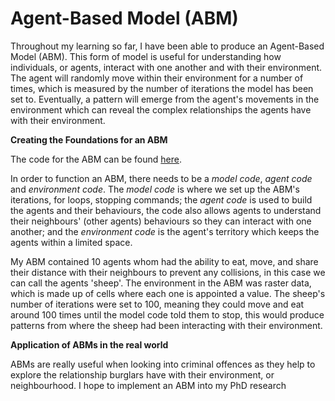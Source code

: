 # **Agent-Based Model (ABM)** 

Throughout my learning so far, I have been able to produce an Agent-Based Model (ABM). This form of model is useful for understanding how individuals, or agents, interact with one another and with their environment. The agent will randomly move within their environment for a number of times, which is measured by the number of iterations the model has been set to. Eventually, a pattern will emerge from the agent's movements in the environment which can reveal the complex relationships the agents have with their environment. 

**Creating the Foundations for an ABM**

The code for the ABM can be found [here](ABM.py).

In order to function an ABM, there needs to be a *model code*, *agent code* and *environment code*. The *model code* is where we set up the ABM's iterations, for loops, stopping commands; the *agent code* is used to build the agents and their behaviours, the code also allows agents to understand their neighbours' (other agents) behaviours so they can interact with one another; and the *environment code* is the agent's territory which keeps the agents within a limited space. 

My ABM contained 10 agents whom had the ability to eat, move, and share their distance with their neighbours to prevent any collisions, in this case we can call the agents 'sheep'. The environment in the ABM was raster data, which is made up of cells where each one is appointed a value. The sheep's number of iterations were set to 100, meaning they could move and eat around 100 times until the model code told them to stop, this would produce patterns from where the sheep had been interacting with their environment. 

**Application of ABMs in the real world**

ABMs are really useful when looking into criminal offences as they help to explore the relationship burglars have with their environment, or neighbourhood. I hope to implement an ABM into my PhD research 
